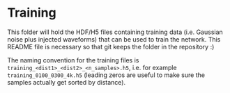 # Training

This folder will hold the HDF/H5 files containing training data (i.e. Gaussian noise plus injected waveforms) that can be used to train the network. This README file is necessary so that git keeps the folder in the repository :)

The naming convention for the training files is `training_<dist1>_<dist2>_<n_samples>.h5`, i.e. for example `training_0100_0300_4k.h5` (leading zeros are useful to make sure the samples actually get sorted by distance).